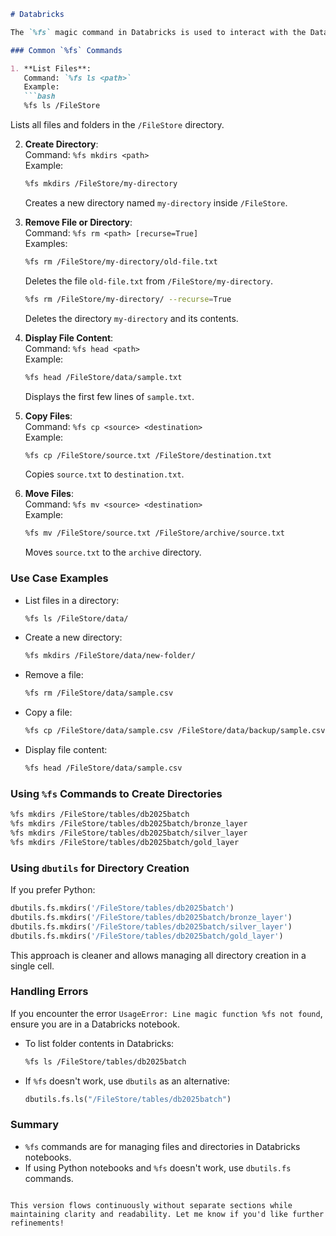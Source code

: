 

```markdown
# Databricks  

The `%fs` magic command in Databricks is used to interact with the Databricks File System (DBFS). It provides an easy way to perform file system operations like listing, creating, or deleting directories and files. `%fs` is shorthand for File System operations.  

### Common `%fs` Commands  

1. **List Files**:  
   Command: `%fs ls <path>`  
   Example:  
   ```bash
   %fs ls /FileStore
   ```  
   Lists all files and folders in the `/FileStore` directory.  

2. **Create Directory**:  
   Command: `%fs mkdirs <path>`  
   Example:  
   ```bash
   %fs mkdirs /FileStore/my-directory
   ```  
   Creates a new directory named `my-directory` inside `/FileStore`.  

3. **Remove File or Directory**:  
   Command: `%fs rm <path> [recurse=True]`  
   Examples:  
   ```bash
   %fs rm /FileStore/my-directory/old-file.txt
   ```  
   Deletes the file `old-file.txt` from `/FileStore/my-directory`.  

   ```bash
   %fs rm /FileStore/my-directory/ --recurse=True
   ```  
   Deletes the directory `my-directory` and its contents.  

4. **Display File Content**:  
   Command: `%fs head <path>`  
   Example:  
   ```bash
   %fs head /FileStore/data/sample.txt
   ```  
   Displays the first few lines of `sample.txt`.  

5. **Copy Files**:  
   Command: `%fs cp <source> <destination>`  
   Example:  
   ```bash
   %fs cp /FileStore/source.txt /FileStore/destination.txt
   ```  
   Copies `source.txt` to `destination.txt`.  

6. **Move Files**:  
   Command: `%fs mv <source> <destination>`  
   Example:  
   ```bash
   %fs mv /FileStore/source.txt /FileStore/archive/source.txt
   ```  
   Moves `source.txt` to the `archive` directory.  

### Use Case Examples  

- List files in a directory:  
  ```bash
  %fs ls /FileStore/data/
  ```  

- Create a new directory:  
  ```bash
  %fs mkdirs /FileStore/data/new-folder/
  ```  

- Remove a file:  
  ```bash
  %fs rm /FileStore/data/sample.csv
  ```  

- Copy a file:  
  ```bash
  %fs cp /FileStore/data/sample.csv /FileStore/data/backup/sample.csv
  ```  

- Display file content:  
  ```bash
  %fs head /FileStore/data/sample.csv
  ```  

### Using `%fs` Commands to Create Directories  

```bash
%fs mkdirs /FileStore/tables/db2025batch
%fs mkdirs /FileStore/tables/db2025batch/bronze_layer
%fs mkdirs /FileStore/tables/db2025batch/silver_layer
%fs mkdirs /FileStore/tables/db2025batch/gold_layer
```  

### Using `dbutils` for Directory Creation  

If you prefer Python:  
```python
dbutils.fs.mkdirs('/FileStore/tables/db2025batch')
dbutils.fs.mkdirs('/FileStore/tables/db2025batch/bronze_layer')
dbutils.fs.mkdirs('/FileStore/tables/db2025batch/silver_layer')
dbutils.fs.mkdirs('/FileStore/tables/db2025batch/gold_layer')
```  

This approach is cleaner and allows managing all directory creation in a single cell.  

### Handling Errors  

If you encounter the error `UsageError: Line magic function %fs not found`, ensure you are in a Databricks notebook.  

- To list folder contents in Databricks:  
  ```bash
  %fs ls /FileStore/tables/db2025batch
  ```  

- If `%fs` doesn't work, use `dbutils` as an alternative:  
  ```python
  dbutils.fs.ls("/FileStore/tables/db2025batch")
  ```  

### Summary  

- `%fs` commands are for managing files and directories in Databricks notebooks.  
- If using Python notebooks and `%fs` doesn't work, use `dbutils.fs` commands.  
```  

This version flows continuously without separate sections while maintaining clarity and readability. Let me know if you'd like further refinements!
